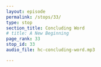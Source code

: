 ```yaml
---
layout: episode
permalink: /stops/33/
type: stop
section_title: Concluding Word
# title: A New Beginning
page_rank: 33
stop_id: 33
audio_file: hc-concluding-word.mp3

---
```


<!--- TRANSCRIPT
Dear brothers and sisters, history has taught us that many lovers of Christ throughout the centuries have paid a great price to bring us the gospel, the truth, and the legacy of an open and properly interpreted Bible. Today, may we deeply treasure the all-inclusive Christ revealed to us and faithfully live the practical church life on the ground of oneness. Until we all arrive at the New Jerusalem, let us steadfastly journey on, continuing to write the divine story in our human history!

Please enjoy the rest of the History Center by looking at the various photos on the walls and the collection of memorabilia on the shelves. Each item and picture holds a piece of the rich history and legacy of the Church in Manila. 

Thank you for joining us in this journey.
-->